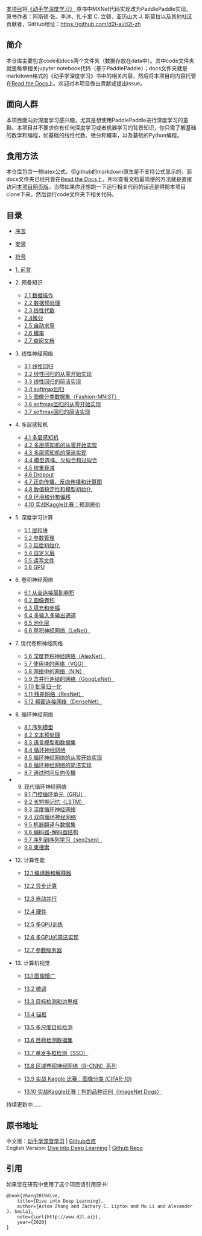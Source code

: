 [本项目](https://github.com/PaddlePaddle/awesome-DeepLearning/tree/master/Dive-into-DL-paddlepaddle)将[《动手学深度学习》](http://zh.d2l.ai/) 原书中MXNet代码实现改为PaddlePaddle实现。原书作者：阿斯顿·张、李沐、扎卡里 C. 立顿、亚历山大 J. 斯莫拉以及其他社区贡献者，GitHub地址：https://github.com/d2l-ai/d2l-zh


## 简介
本仓库主要包含code和docs两个文件夹（数据存放在data中）。其中code文件夹就是每章相关jupyter notebook代码（基于PaddlePaddle）；docs文件夹就是markdown格式的《动手学深度学习》书中的相关内容，然后将本项目的内容托管在[Read the Docs](https://readthedocs.org/)上。欢迎对本项目做出贡献或提出issue。

## 面向人群
本项目面向对深度学习感兴趣，尤其是想使用PaddlePaddle进行深度学习的童鞋。本项目并不要求你有任何深度学习或者机器学习的背景知识，你只需了解基础的数学和编程，如基础的线性代数、微分和概率，以及基础的Python编程。

## 食用方法

本仓库包含一些latex公式，但github的markdown原生是不支持公式显示的，而docs文件夹已经托管在[Read the Docs](https://readthedocs.org/)上，所以查看文档最简便的方法就是直接访问[本项目网页版]()。当然如果你还想跑一下运行相关代码的话还是得把本项目clone下来，然后运行code文件夹下相关代码。


## 目录
* [序言]()

* [安装]()

* [符号]()

* [1. 前言](chapter01_DL-intro/deep-learning-intro.md)

* 2\. 预备知识
   
   * [2.1 数据操作](chapter02_prerequisite/2.1_install.md)
   * [2.2 数据预处理](chapter02_prerequisite/2.2_tensor.md)
   * [2.3 线性代数](chapter02_prerequisite/2.3_autograd.md)
   * [2.4微分](chapter02_prerequisite/2.3_autograd.md)
   * [2.5 自动求导](chapter02_prerequisite/2.3_autograd.md)
   * [2.6 概率](chapter02_prerequisite/2.3_autograd.md)
   * [2.7 查阅文档](chapter02_prerequisite/2.3_autograd.md)
   
* 3\. 线性神经网络

   * [3.1 线性回归](chapter03_DL-basics/3.1_linear-regression.md)
   * [3.2 线性回归的从零开始实现](chapter03_DL-basics/3.2_linear-regression-scratch.md)
   * [3.3 线性回归的简洁实现](chapter03_DL-basics/3.3_linear-regression-pytorch.md)
   * [3.4 softmax回归](chapter03_DL-basics/3.4_softmax-regression.md)
   * [3.5 图像分类数据集（Fashion-MNIST）](chapter03_DL-basics/3.5_fashion-mnist.md)
   * [3.6 softmax回归的从零开始实现](chapter03_DL-basics/3.6_softmax-regression-scratch.md)
   * [3.7 softmax回归的简洁实现](chapter03_DL-basics/3.7_softmax-regression-pytorch.md)

* 4\. 多层感知机
   
   * [4.1 多层感知机](chapter03_DL-basics/3.8_mlp.md)
   * [4.2 多层感知机的从零开始实现](chapter03_DL-basics/3.9_mlp-scratch.md)
   * [4.3 多层感知机的简洁实现](chapter03_DL-basics/3.10_mlp-pytorch.md)
   * [4.4 模型选择、欠拟合和过拟合](chapter03_DL-basics/3.11_underfit-overfit.md)
   * [4.5 权重衰减](chapter03_DL-basics/3.12_weight-decay.md)
   * [4.6 Dropout](chapter03_DL-basics/3.13_dropout.md)
   * [4.7 正向传播、反向传播和计算图](chapter03_DL-basics/3.14_backprop.md)
   * [4.8 数值稳定性和模型初始化](chapter03_DL-basics/3.15_numerical-stability-and-init.md)
   * [4.9 环境和分布偏移]()
   * [4.10 实战Kaggle比赛：预测房价](chapter03_DL-basics/3.16_kaggle-house-price.md)
   
* 5\. 深度学习计算
   
   * [5.1 层和块](chapter05_CNN/5.1_conv-layer.md)
   * [5.2 参数管理](chapter05_CNN/5.2_padding-and-strides.md)
   * [5.3 延后初始化](chapter05_CNN/5.3_channels.md)
   * [5.4 自定义层](chapter05_CNN/5.4_pooling.md)
   * [5.5 读写文件](chapter04_DL_computation/4.5_read-write.md)
   * [5.6 GPU](chapter04_DL_computation/4.6_use-gpu.md)
   
* 6\. 卷积神经网络
   
   * [6.1 从全连接层到卷积](chapter05_CNN/5.5_lenet.md)
   * [6.2 图像卷积]()
   * [6.3 填充和步幅](https://zh-v2.d2l.ai/chapter_convolutional-neural-networks/padding-and-strides.html)
   * [6.4 多输入多输出通道](https://zh-v2.d2l.ai/chapter_convolutional-neural-networks/channels.html)
   * [6.5  池化层](https://zh-v2.d2l.ai/chapter_convolutional-neural-networks/pooling.html)
   * [6.6 卷积神经网络（LeNet）](chapter05_CNN/5.5_lenet.md)
   
* 7\. 现代卷积神经网络

   * [5.6 深度卷积神经网络（AlexNet）](chapter05_CNN/5.6_alexnet.md)
   * [5.7 使用块的网络（VGG）](chapter05_CNN/5.7_vgg.md)
   * [5.8 网络中的网络（NiN）](chapter05_CNN/5.8_nin.md)
   * [5.9 含并行连结的网络（GoogLeNet）](chapter05_CNN/5.9_googlenet.md)
   * [5.10 批量归一化](chapter05_CNN/5.10_batch-norm.md)
   * [5.11 残差网络（ResNet）](chapter05_CNN/5.11_resnet.md)
   * [5.12 稠密连接网络（DenseNet）]()

* 8\. 循环神经网络

   * [8.1 序列模型](chapter06_RNN/6.1_lang-model.md)
   * [8.2 文本预处理](chapter06_RNN/6.2_rnn.md)
   * [8.3 语言模型和数据集](https://zh-v2.d2l.ai/chapter_recurrent-neural-networks/language-models-and-dataset.html)
   * [8.4 循环神经网络](https://zh-v2.d2l.ai/chapter_recurrent-neural-networks/rnn.html)
   * [8.5 循环神经网络的从零开始实现](https://zh-v2.d2l.ai/chapter_recurrent-neural-networks/rnn-scratch.html)
   * [8.6 循环神经网络的简洁实现](https://zh-v2.d2l.ai/chapter_recurrent-neural-networks/rnn-concise.html)
   * [8.7 通过时间反向传播](https://zh-v2.d2l.ai/chapter_recurrent-neural-networks/bptt.html)

* 9. 现代循环神经网络

   * [9.1 门控循环单元（GRU）](chapter06_RNN/6.7_gru.md)
   * [9.2 长短期记忆（LSTM）](chapter06_RNN/6.8_lstm.md)
   * [9.3 深度循环神经网络](chapter06_RNN/6.9_deep-rnn.md)
   * [9.4 双向循环神经网络](https://zh-v2.d2l.ai/chapter_recurrent-modern/bi-rnn.html)
   * [9.5 机器翻译与数据集](https://zh-v2.d2l.ai/chapter_recurrent-modern/machine-translation-and-dataset.html)
   * [9.6 编码器-解码器结构](https://zh-v2.d2l.ai/chapter_recurrent-modern/encoder-decoder.html)
   * [9.7 序列到序列学习（seq2seq）](https://zh-v2.d2l.ai/chapter_recurrent-modern/seq2seq.html)
   * [9.8 束搜索](https://zh-v2.d2l.ai/chapter_recurrent-modern/beam-search.html)

* 12\. 计算性能
   
   * [12.1 编译器和解释器](https://zh-v2.d2l.ai/chapter_computational-performance/hybridize.html)
   
   * [12.2 异步计算](https://zh-v2.d2l.ai/chapter_computational-performance/async-computation.html)
   * [12.3 自动并行](https://zh-v2.d2l.ai/chapter_computational-performance/auto-parallelism.html)
   * [12.4 硬件](https://zh-v2.d2l.ai/chapter_computational-performance/hardware.html)
   * [12.5 多GPU训练](https://zh-v2.d2l.ai/chapter_computational-performance/multiple-gpus.html)
   * [12.6 多GPU的简洁实现](https://zh-v2.d2l.ai/chapter_computational-performance/multiple-gpus-concise.html)
   * [12.7 参数服务器](https://zh-v2.d2l.ai/chapter_computational-performance/parameterserver.html)
   
* 13\. 计算机视觉

   * [13.1 图像增广](chapter09_computer-vision/9.1_image-augmentation.md)
   * [13.2 微调](chapter09_computer-vision/9.2_fine-tuning.md)
   * [13.3 目标检测和边界框](chapter09_computer-vision/9.3_bounding-box.md)
   * [13.4 锚框](chapter09_computer-vision/9.4_anchor.md)
   * [13.5 多尺度目标检测](chapter09_computer-vision/9.5_multiscale-object-detection.md)
   * [13.6 目标检测数据集](chapter09_computer-vision/9.6_object-detection-dataset.md)
   * [13.7 单发多框检测（SSD）]()

   * [13.8 区域卷积神经网络（R-CNN）系列](chapter09_computer-vision/9.8_rcnn.md)
   * [13.9 实战 Kaggle 比赛：图像分类 (CIFAR-10)](https://zh-v2.d2l.ai/chapter_computer-vision/kaggle-cifar10.html)
   * [13.10 实战Kaggle比赛：狗的品种识别（ImageNet Dogs）]()

持续更新中......




## 原书地址
中文版：[动手学深度学习](https://zh.d2l.ai/) | [Github仓库](https://github.com/d2l-ai/d2l-zh)       
English Version: [Dive into Deep Learning](https://d2l.ai/) | [Github Repo](https://github.com/d2l-ai/d2l-en)


## 引用
如果您在研究中使用了这个项目请引用原书:
```
@book{zhang2019dive,
    title={Dive into Deep Learning},
    author={Aston Zhang and Zachary C. Lipton and Mu Li and Alexander J. Smola},
    note={\url{http://www.d2l.ai}},
    year={2020}
}
```
